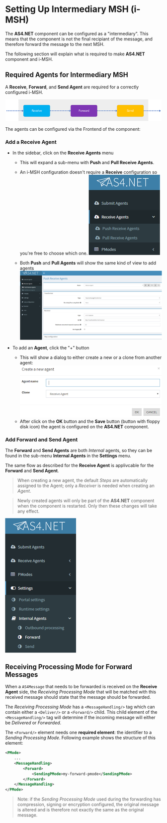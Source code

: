 # Setting Up Intermediary MSH (i-MSH)

The <b>AS4.NET</b> component can be configured as a "intermediary". This means that the component is not the final recipiant of the message, and therefore forward the message to the next MSH.

The following section will explain what is required to make <b>AS4.NET</b> component and i-MSH.

## Required Agents for Intermediary MSH

A **Receive**, **Forward**, and **Send Agent** are required for a correctly configured i-MSH.

![receive forward send agent](images/receive-forward-send-agent.png)

The agents can be configured via the Frontend of the component:

### Add a Receive Agent

- In the sidebar, click on the **Receive Agents** menu

  - This will expand a sub-menu with **Push** and **Pull Receive Agents**.
  - An i-MSH configuration doesn't require a **Receive** configuration so you're free to choose which one.
    ![receive agent menu](images/receive-agent-menu.png)

  - Both **Push** and **Pull Agents** will show the same kind of view to add agents
    ![receive agent view](images/receive-agent-view.png)

- To add an **Agent**, click the "+" button

  - This will show a dialog to either create a new or a clone from another agent:
    ![receive agent new](images/receive-agent-new.png)
  - After click on the **OK** button and the **Save** button (button with floppy disk icon) the agent is configured on the <b>AS4.NET</b> component.

### Add Forward and Send Agent

The **Forward** and **Send Agents** are both _Internal_ agents, so they can be found in the sub-menu **Internal Agents** in the **Settings** menu.

The same flow as described for the **Receive Agent** is applivcable for the **Forward** and **Send Agent**.

> When creating a new agent, the default _Steps_ are automatically assigned to the Agent; only a _Receiver_ is needed when creating an _Agent_.

> Newly created agents will only be part of the <b>AS4.NET</b> component when the component is restarted. Only then these changes will take any effect.

![forward agent menu](images/forward-agent-menu.png)

## Receiving Processing Mode for Forward Messages

When a `AS4Message` that needs to be forwarded is received on the **Receive Agent** side, the _Receiving Processing Mode_ that will be matched with this received message should state that the message should be forwarded.

The _Receiving Processing Mode_ has a `<MessageHandling/>` tag which can contain either a `<Deliver/>` or a `<Forward/>` child.
This child element of the `<MessageHandling/>` tag will determine if the incoming message will either be _Delivered_ or _Forwarded_.

The `<Forward/>` element needs one **required element**: the identifier to a _Sending Processing Mode_. Following example shows the structure of this element:

```xml
<PMode>
    ...
    <MessageHandling>
        <Forward>
            <SendingPMode>my-forward-pmode</SendingPMode>
        </Forward>
    </MessageHandling>
</PMode>
```

> Note: if the _Sending Processing Mode_ used during the forwarding has compression, signing or encryption configured, the original message is altered and is therefore not exactly the same as the original message.
